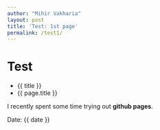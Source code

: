 ```yaml
---
author: "Mihir Vakharia"
layout: post
title: 'Test: 1st page'
permalink: /test1/
---
```

# Test
* {{ title }}
* {{ page.title }}

I recently spent some time trying out **github pages**.

Date: {{ date }}